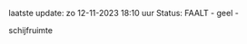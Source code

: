 laatste update: 
zo 12-11-2023 18:10   uur 
Status: FAALT - geel - 
<div class="service Y">schijfruimte</div>